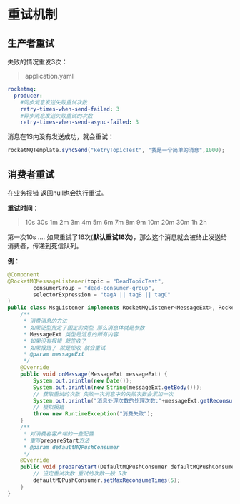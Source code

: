 # 重试机制

## 生产者重试

失败的情况重发3次：

> application.yaml

```yaml
rocketmq:
  producer:
    #同步消息发送失败重试次数
    retry-times-when-send-failed: 3
    #异步消息发送失败重试的次数
    retry-times-when-send-async-failed: 3
```

消息在1S内没有发送成功，就会重试：

```java
rocketMQTemplate.syncSend("RetryTopicTest", "我是一个简单的消息",1000);
```

## 消费者重试

在业务报错 返回null也会执行重试。

**重试时间**：

> 10s 30s 1m 2m 3m 4m 5m 6m 7m 8m 9m 10m 20m 30m 1h 2h

 第一次10s  ....  如果重试了16次(**默认重试16次**)，那么这个消息就会被终止发送给消费者，传递到死信队列。

**例**：

```java
@Component
@RocketMQMessageListener(topic = "DeadTopicTest",
        consumerGroup = "dead-consumer-group",
        selectorExpression = "tagA || tagB || tagC"
)
public class MsgListener implements RocketMQListener<MessageExt>, RocketMQPushConsumerLifecycleListener {
    /**
     * 消费消息的方法
     * 如果泛型指定了固定的类型 那么消息体就是参数
     * MessageExt 类型是消息的所有内容
     * 如果没有报错 就签收了
     * 如果报错了 就是拒收 就会重试
     * @param messageExt
     */
    @Override
    public void onMessage(MessageExt messageExt) {
        System.out.println(new Date());
        System.out.println(new String(messageExt.getBody()));
        // 获取重试的次数 失败一次消息中的失败次数会累加一次
        System.out.println("消息处理次数的处理次数:"+messageExt.getReconsumeTimes());
        // 模拟报错
        throw new RuntimeException("消费失败");
    }
    /**
     * 对消费者客户端的一些配置
     * 重写prepareStart方法
     * @param defaultMQPushConsumer
     */
    @Override
    public void prepareStart(DefaultMQPushConsumer defaultMQPushConsumer) {
        // 设定重试次数 重试的次数一般 5次
        defaultMQPushConsumer.setMaxReconsumeTimes(5);
    }
}
```



